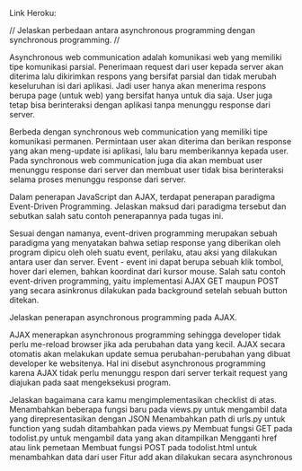 Link Heroku:


// Jelaskan perbedaan antara asynchronous programming dengan synchronous programming. //

Asynchronous web communication adalah komunikasi web yang memiliki tipe komunikasi parsial. Penerimaan request dari user kepada server akan diterima lalu dikirimkan respons yang bersifat parsial dan tidak merubah keseluruhan isi dari aplikasi. Jadi user hanya akan menerima respons berupa page (untuk web) yang bersifat hanya untuk dia saja. User juga tetap bisa berinteraksi dengan aplikasi tanpa menunggu response dari server.

Berbeda dengan synchronous web communication yang memiliki tipe komunikasi permanen. Permintaan user akan diterima dan berikan response yang akan meng-update isi aplikasi, lalu baru memberikannya kepada user. Pada synchronous web communication juga dia akan membuat user menunggu response dari server dan membuat user tidak bisa berinteraksi selama proses menunggu response dari server.


Dalam penerapan JavaScript dan AJAX, terdapat penerapan paradigma Event-Driven Programming. Jelaskan maksud dari paradigma tersebut dan sebutkan salah satu contoh penerapannya pada tugas ini.

Sesuai dengan namanya, event-driven programming merupakan sebuah paradigma yang menyatakan bahwa setiap response yang diberikan oleh program dipicu oleh oleh suatu event, perilaku, atau aksi yang dilakukan antara user dan server. Event - event ini dapat berupa sebuah klik tombol, hover dari elemen, bahkan koordinat dari kursor mouse. Salah satu contoh event-driven programming, yaitu implementasi AJAX GET maupun POST yang secara asinkronus dilakukan pada background setelah sebuah button ditekan.

Jelaskan penerapan asynchronous programming pada AJAX.

AJAX menerapkan asynchronous programming sehingga developer tidak perlu me-reload browser jika ada perubahan data yang kecil. AJAX secara otomatis akan melakukan update semua perubahan-perubahan yang dibuat developer ke websitenya. Hal ini disebut asynchronous programming karena AJAX tidak perlu menunggu respon dari server terkait request yang diajukan pada saat mengeksekusi program.


Jelaskan bagaimana cara kamu mengimplementasikan checklist di atas.
Menambahkan beberapa fungsi baru pada views.py untuk mengambil data yang direpresentasikan dengan JSON
Menambahkan path di urls.py untuk function yang sudah ditambahkan pada views.py
Membuat fungsi GET pada todolist.py untuk mengambil data yang akan ditampilkan
Mengganti href atau link pemetaan
Membuat fungsi POST pada todolist.html untuk menambahkan data dari user
Fitur add akan dilakukan secara asynchronous
